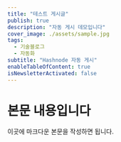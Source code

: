 ```yaml
---
title: "테스트 게시글"
publish: true
description: "자동 게시 데모입니다"
cover_image: ./assets/sample.jpg
tags:
  - 기술블로그
  - 자동화
subtitle: "Hashnode 자동 게시"
enableTableOfContent: true
isNewsletterActivated: false
---
```


# 본문 내용입니다

이곳에 마크다운 본문을 작성하면 됩니다.
